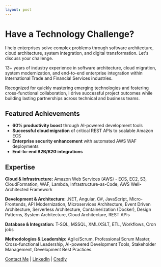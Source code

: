 ```yaml
---
layout: post 
---
```


# Have a Technology Challenge?

I help enterprises solve complex problems through software architecture, cloud architecture, system integration, and digital transformation. Let's discuss your challenge.

13+ years of industry experience in software architecture, cloud migration, system modernization, and end-to-end enterprise integration within International Trade and Financial Services industries. 

Recognized for quickly mastering emerging technologies and fostering cross-functional collaboration, I drive successful project outcomes while building lasting partnerships across technical and business teams.

## Featured Achievements
- **60% productivity boost** through AI-powered development tools
- **Successful cloud migration** of critical REST APIs to scalable Amazon ECS  
- **Enterprise security enhancement** with automated AWS WAF deployments
- **End-to-end B2B/B2G integrations**

## Expertise

**Cloud & Infrastructure:** Amazon Web Services (AWS) - ECS, EC2, S3, CloudFormation, WAF, Lambda, Infrastructure-as-Code, AWS Well-Architected Framework

**Development & Architecture:** .NET, Angular, C#, JavaScript, Micro-Frontends, API Modernization, Microservices Architecture, Event Driven Architecture, Serverless Architecture, Containerization (Docker), Design Patterns, System Architecture, Cloud Architecture, REST APIs

**Database & Integration:** T-SQL, MSSQL, XML/XSLT, ETL, Workflows, Cron jobs

**Methodologies & Leadership:** Agile/Scrum, Professional Scrum Master, Cross-functional Leadership, AI-powered Development Tools, Stakeholder Management, Development Best Practices

[Contact Me](mailto:alakhkaushik@proton.me) | [LinkedIn](https://www.linkedin.com/in/alakhkaushik) | [Credly](https://www.credly.com/users/alakhkaushik)
